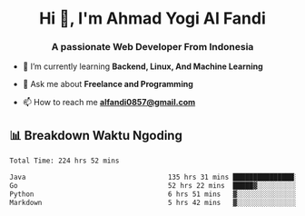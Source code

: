 <h1 align="center">Hi 👋, I'm Ahmad Yogi Al Fandi</h1>
<h3 align="center">A passionate Web Developer From Indonesia</h3>

- 🌱 I’m currently learning **Backend, Linux, And Machine Learning**

- 💬 Ask me about **Freelance and Programming**

- 📫 How to reach me **<alfandi0857@gmail.com>**


## 📊 Breakdown Waktu Ngoding

<!--START_SECTION:waka-->

```txt
Total Time: 224 hrs 52 mins

Java                                   135 hrs 31 mins ███████████████░░░░░░░░░░   59.97 %
Go                                     52 hrs 22 mins  █████▓░░░░░░░░░░░░░░░░░░░   23.18 %
Python                                 6 hrs 51 mins   ▓░░░░░░░░░░░░░░░░░░░░░░░░   03.04 %
Markdown                               5 hrs 42 mins   ▓░░░░░░░░░░░░░░░░░░░░░░░░   02.53 %
```

<!--END_SECTION:waka-->
